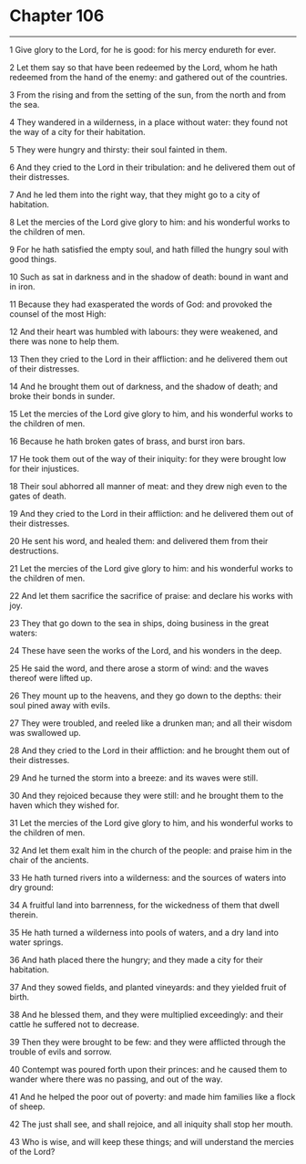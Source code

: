 # Chapter 106

***

1 Give glory to the Lord, for he is good: for his mercy endureth for ever.

2 Let them say so that have been redeemed by the Lord, whom he hath redeemed from the hand of the enemy: and gathered out of the countries.

3 From the rising and from the setting of the sun, from the north and from the sea.

4 They wandered in a wilderness, in a place without water: they found not the way of a city for their habitation.

5 They were hungry and thirsty: their soul fainted in them.

6 And they cried to the Lord in their tribulation: and he delivered them out of their distresses.

7 And he led them into the right way, that they might go to a city of habitation.

8 Let the mercies of the Lord give glory to him: and his wonderful works to the children of men.

9 For he hath satisfied the empty soul, and hath filled the hungry soul with good things.

10 Such as sat in darkness and in the shadow of death: bound in want and in iron.

11 Because they had exasperated the words of God: and provoked the counsel of the most High:

12 And their heart was humbled with labours: they were weakened, and there was none to help them.

13 Then they cried to the Lord in their affliction: and he delivered them out of their distresses.

14 And he brought them out of darkness, and the shadow of death; and broke their bonds in sunder.

15 Let the mercies of the Lord give glory to him, and his wonderful works to the children of men.

16 Because he hath broken gates of brass, and burst iron bars.

17 He took them out of the way of their iniquity: for they were brought low for their injustices.

18 Their soul abhorred all manner of meat: and they drew nigh even to the gates of death.

19 And they cried to the Lord in their affliction: and he delivered them out of their distresses.

20 He sent his word, and healed them: and delivered them from their destructions.

21 Let the mercies of the Lord give glory to him: and his wonderful works to the children of men.

22 And let them sacrifice the sacrifice of praise: and declare his works with joy.

23 They that go down to the sea in ships, doing business in the great waters:

24 These have seen the works of the Lord, and his wonders in the deep.

25 He said the word, and there arose a storm of wind: and the waves thereof were lifted up.

26 They mount up to the heavens, and they go down to the depths: their soul pined away with evils.

27 They were troubled, and reeled like a drunken man; and all their wisdom was swallowed up.

28 And they cried to the Lord in their affliction: and he brought them out of their distresses.

29 And he turned the storm into a breeze: and its waves were still.

30 And they rejoiced because they were still: and he brought them to the haven which they wished for.

31 Let the mercies of the Lord give glory to him, and his wonderful works to the children of men.

32 And let them exalt him in the church of the people: and praise him in the chair of the ancients.

33 He hath turned rivers into a wilderness: and the sources of waters into dry ground:

34 A fruitful land into barrenness, for the wickedness of them that dwell therein.

35 He hath turned a wilderness into pools of waters, and a dry land into water springs.

36 And hath placed there the hungry; and they made a city for their habitation.

37 And they sowed fields, and planted vineyards: and they yielded fruit of birth.

38 And he blessed them, and they were multiplied exceedingly: and their cattle he suffered not to decrease.

39 Then they were brought to be few: and they were afflicted through the trouble of evils and sorrow.

40 Contempt was poured forth upon their princes: and he caused them to wander where there was no passing, and out of the way.

41 And he helped the poor out of poverty: and made him families like a flock of sheep.

42 The just shall see, and shall rejoice, and all iniquity shall stop her mouth.

43 Who is wise, and will keep these things; and will understand the mercies of the Lord?

